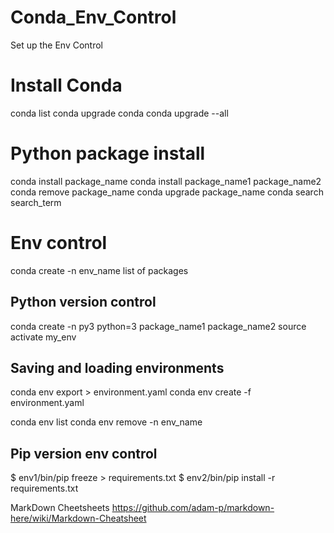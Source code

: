 # Conda_Env_Control
Set up the Env Control

# Install Conda
conda list
conda upgrade conda
conda upgrade --all

# Python package install
conda install package_name
conda install package_name1 package_name2
conda remove package_name
conda upgrade package_name
conda search search_term

# Env control
conda create -n env_name list of packages

## Python version control
conda create -n py3 python=3 package_name1 package_name2
source activate my_env

## Saving and loading environments
conda env export > environment.yaml
conda env create -f environment.yaml

conda env list
conda env remove -n env_name

## Pip version env control
$ env1/bin/pip freeze > requirements.txt
$ env2/bin/pip install -r requirements.txt


MarkDown Cheetsheets
https://github.com/adam-p/markdown-here/wiki/Markdown-Cheatsheet
